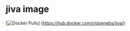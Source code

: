 # jiva image
[![Docker Pulls](https://img.shields.io/docker/pulls/openebs/jiva.svg?maxAge=604800)]
(https://hub.docker.com/r/openebs/jiva/)
